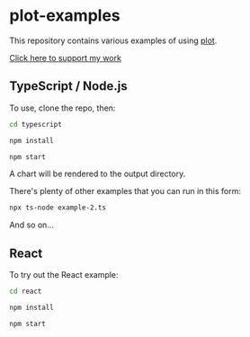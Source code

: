 # plot-examples

This repository contains various examples of using [plot](https://www.npmjs.com/package/plot).

[Click here to support my work](https://www.codecapers.com.au/about#support-my-work)

## TypeScript / Node.js

To use, clone the repo, then:

```bash
cd typescript

npm install

npm start
```

A chart will be rendered to the output directory.

There's plenty of other examples that you can run in this form:

```bash
npx ts-node example-2.ts
```

And so on...

## React

To try out the React example:

```bash
cd react

npm install

npm start
```
